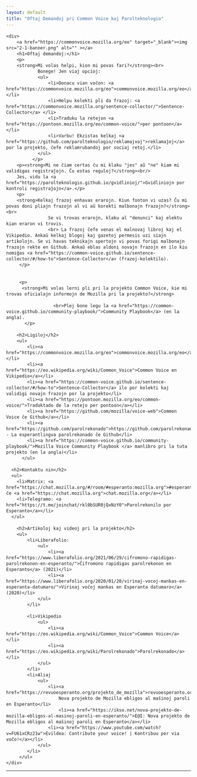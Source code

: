 ```yaml
---
layout: default
title: "Oftaj Demandoj pri Common Voice kaj Parolteknologio"
---
```

<div class="introduction">


    <div>
        <a href="https://commonvoice.mozilla.org/eo" target="_blank"><img src="2-1-banner.png" alt="" ></a>
        <h1>Oftaj demandoj:</h1>
        <p>
        <strong>Mi volas helpi, kion mi povas fari?</strong><br>
                Bonege! Jen viaj opcioj:
                <ul>
                    <li>Donacu vian voĉon: <a href="https://commonvoice.mozilla.org/eo">commonvoice.mozilla.org/eo</a></li>
                    <li>Helpu kolekti pli da frazoj: <a href="https://commonvoice.mozilla.org/sentence-collector/">Sentence-Collector</a> </li>
                    <li>Traduku la retejon <a href="https://pontoon.mozilla.org/eo/common-voice/">per pontoon</a></li>
                    <li>Varbu! Ekzistas kelkaj <a href="https://github.com/parolteknologio/reklamajxoj">reklamaĵoj</a> por la projekto, ĉefe reklamrubandoj por sociaj retoj.</li>
                </ul>
              </p>
        <p><strong>Mi ne ĉiam certas ĉu mi klaku "jes" aŭ "ne" kiam mi validigas registraĵojn. Ĉu estas reguloj?</strong><br/>
        Jes, vidu la <a href="https://parolteknologio.github.io/gvidlinioj/">Gvidliniojn por kontroli registraĵojn</a>.</p>
        <p>
        <strong>Kelkaj frazoj enhavas erarojn. Kiun fonton vi uzas? Ĉu mi povas doni pliajn frazojn al vi aŭ korekti malbonajn frazojn?</strong><br>
                    Se vi trovas erarojn, klaku al "denunci" kaj elektu kian eraron vi trovis. 
                    <br> La frazoj ĉefe venas el malnovaj libroj kaj el Vikipedio. Ankaŭ kelkaj blogoj kaj gazetoj permesis uzi siajn artikolojn. Se vi havas teknikajn spertojn vi povas forigi malbonajn frazojn rekte en Github. Ankaŭ eblas aldoni novajn frazojn en ilo kiu nomiĝas <a href="https://common-voice.github.io/sentence-collector/#/how-to">Sentence-Collector</a> (frazoj-kolektilo).
         </p>
   

         <p>
          <strong>Mi volas lerni pli pri la projekto Common Voice, kie mi trovas oficialajn informojn de Mozilla pri la projekto?</strong>
                      
                      <br>Plej bone legu la <a href="https://common-voice.github.io/community-playbook/">Community Playbook</a> (en la angla).
           </p>
    
        <h2>Ligiloj</h2> 
        <ul>
            <li><a href="https://commonvoice.mozilla.org/eo">commonvoice.mozilla.org/eo</a></li>
            <li><a href="https://eo.wikipedia.org/wiki/Common_Voice">Common Voice en Vikipedio</a></li>
            <li><a href="https://common-voice.github.io/sentence-collector/#/how-to">Sentence-Collector</a> ilo por kolekti kaj validigi novajn frazojn por la projekto</li>
            <li><a href="https://pontoon.mozilla.org/eo/common-voice/">Traduktado de la retejo per pontoon</a></li>
            <li><a href="https://github.com/mozilla/voice-web">Common Voice ĉe Github</a></li>
            <li><a href="https://github.com/parolrekonado">https://github.com/parolrekonado</a> - La esperantlingva parolrekonado ĉe Github</li>
            <li><a href="https://common-voice.github.io/community-playbook/">Mozilla Voice Community Playbook </a> manlibro pri la tuta projekto (en la angla)</li>
          </ul>

      <h2>Kontaktu nin</h2>         
      <ul>
        <li>Matrix: <a href="https://chat.mozilla.org/#/room/#esperanto:mozilla.org">#esperanto:mozilla.org</a> ĉe <a href="https://chat.mozilla.org">chat.mozilla.org</a></li>
        <li>Telegramo: <a href="https://t.me/joinchat/rkl0bSUR0jQxNzY0">Parolrekonilo por Esperanto</a></li>
      </ul>

        <h2>Artikoloj kaj videoj pri la projekto</h2> 
        <ul>
            <li>Liberafolio:
                <ul> 
                    <li><a href="https://www.liberafolio.org/2021/06/29/cifromono-rapidigas-parolrekonon-en-esperanto/">Ĉifromono rapidigas parolrekonon en Esperanto</a> (2021)</li>
                    <li><a href="https://www.liberafolio.org/2020/01/20/virinaj-vocoj-mankas-en-esperanta-datumaro/">Virinaj voĉoj mankas en Esperanta datumaro</a> (2020)</li>
                </ul>
            </li>

            <li>Vikipedio
                <ul>
                    <li><a href="https://eo.wikipedia.org/wiki/Common_Voice">Common Voice</a></li>
                    <li><a href="https://eo.wikipedia.org/wiki/Parolrekonado">Parolrekonado</a></li>
                </ul>
            </li>
            <li>Aliaj
                <ul>
                    <li><a href="https://revuoesperanto.org/projekto_de_mozilla">revuoesperanto.org</a>
                        Nova projekto de Mozilla ebligos al maŝinoj paroli en Esperanto</li>
                        <li><a href="https://ikso.net/nova-projekto-de-mozilla-ebligos-al-masinoj-paroli-en-esperanto/">E@I: Nova projekto de Mozilla ebligos al maŝinoj paroli en Esperanto</a></li>
                    <li><a href="https://www.youtube.com/watch?v=FU61xCRz21w">Evildea: Contribute your voice! | Kontribuu per via voĉo!</a></li>
                </ul>
            </li>
         </ul>
    </div>

</div>

<hr>


<!-- <div class="toc">
  <h2>Paĝoj</h2>
  <ul class="texts">
  {% for item in site.texts %}

    <li class="text-title">
      <a href="{{ site.baseurl }}{{ item.url }}">
        {{ item.title }}
      </a>
    </li>
  {% endfor %}
  </ul>
</div> -->
